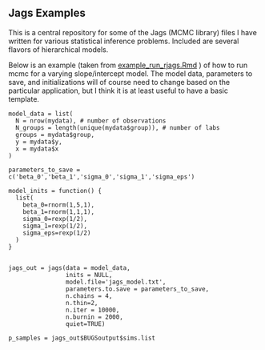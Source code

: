 ## Jags Examples

This is a central repository for some of the Jags (MCMC library) files I have written for various statistical inference problems. Included are several flavors of hierarchical models. 

Below is an example (taken from [example_run_rjags.Rmd](example_run_rjags.Rmd) ) of how to run mcmc for a varying slope/intercept model. The model data, parameters to save, and initializations will of course need to change based on the particular application, but I think it is at least useful to have a basic template.

```
model_data = list(
  N = nrow(mydata), # number of observations
  N_groups = length(unique(mydata$group)), # number of labs
  groups = mydata$group,
  y = mydata$y,
  x = mydata$x
)

parameters_to_save = c('beta_0','beta_1','sigma_0','sigma_1','sigma_eps')

model_inits = function() {
  list(
    beta_0=rnorm(1,5,1),
    beta_1=rnorm(1,1,1),
    sigma_0=rexp(1/2),
    sigma_1=rexp(1/2),
    sigma_eps=rexp(1/2)
  )
}


jags_out = jags(data = model_data,
                inits = NULL,
                model.file='jags_model.txt',
                parameters.to.save = parameters_to_save,
                n.chains = 4,
                n.thin=2,
                n.iter = 10000,
                n.burnin = 2000,
                quiet=TRUE)

p_samples = jags_out$BUGSoutput$sims.list
```
